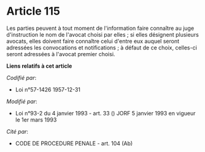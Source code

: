 # Article 115

Les parties peuvent à tout moment de l'information faire connaître au juge d'instruction le nom de l'avocat choisi par
elles ; si elles désignent plusieurs avocats, elles doivent faire connaître celui d'entre eux auquel seront adressées les
convocations et notifications ; à défaut de ce choix, celles-ci seront adressées à l'avocat premier choisi.

**Liens relatifs à cet article**

_Codifié par_:

  - Loi n°57-1426 1957-12-31

_Modifié par_:

  - Loi n°93-2 du 4 janvier 1993 - art. 33 () JORF 5 janvier 1993 en vigueur le 1er mars 1993

_Cité par_:

  - CODE DE PROCEDURE PENALE - art. 104 (Ab)
